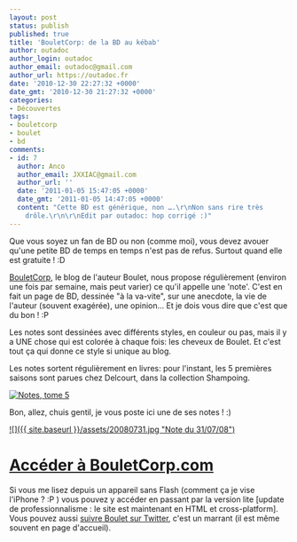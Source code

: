 ```yaml
---
layout: post
status: publish
published: true
title: 'BouletCorp: de la BD au kébab'
author: outadoc
author_login: outadoc
author_email: outadoc@gmail.com
author_url: https://outadoc.fr
date: '2010-12-30 22:27:32 +0000'
date_gmt: '2010-12-30 21:27:32 +0000'
categories:
- Découvertes
tags:
- bouletcorp
- boulet
- bd
comments:
- id: 7
  author: Anco
  author_email: JXXIAC@gmail.com
  author_url: ''
  date: '2011-01-05 15:47:05 +0000'
  date_gmt: '2011-01-05 14:47:05 +0000'
  content: "Cette BD est générique, non ….\r\nNon sans rire très
    drôle.\r\n\r\nEdit par outadoc: hop corrigé :)"
---
```

Que vous soyez un fan de BD ou non (comme moi), vous devez avouer qu'une petite BD de temps en temps n'est pas de refus. Surtout quand elle est gratuite ! :D

[BouletCorp][1], le blog de l'auteur Boulet, nous propose régulièrement (environ une fois par semaine, mais peut varier) ce qu'il appelle une 'note'. C'est en fait un page de BD, dessinée "à la va-vite", sur une anecdote, la vie de l'auteur (souvent exagérée), une opinion… Et je dois vous dire que c'est que du bon ! :P

Les notes sont dessinées avec différents styles, en couleur ou pas, mais il y a UNE chose qui est colorée à chaque fois: les cheveux de Boulet. Et c'est tout ça qui donne ce style si unique au blog.

Les notes sortent régulièrement en livres: pour l'instant, les 5 premières saisons sont parues chez Delcourt, dans la collection Shampoing.

[![](https://www.decitre.fr/gi/97/9782756023397FS.gif "Notes, tome 5")][2]

Bon, allez, chuis gentil, je vous poste ici une de ses notes ! :)

[![]({{ site.baseurl }}/assets/20080731.jpg "Note du 31/07/08")][3]

# [Accéder à BouletCorp.com][4]

Si vous me lisez depuis un appareil sans Flash (comment ça je vise l'iPhone ? :P ) vous pouvez y accéder en passant par la version lite \[update de professionnalisme : le site est maintenant en HTML et cross-platform\]. Vous pouvez aussi [suivre Boulet sur Twitter][5], c'est un marrant (il est même souvent en page d'accueil).

[1]: http://bouletcorp.com
[2]: http://bouletcorp.com
[3]: http://www.bouletcorp.com/blog/index.php?date=20080731
[4]: http://bouletcorp.com
[5]: http://twitter.com/bouletcorp
